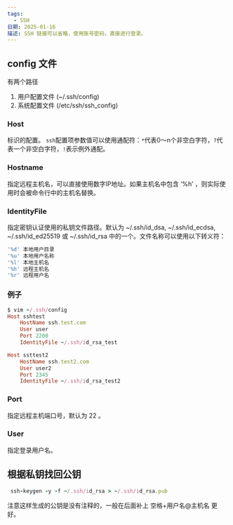 ```yaml
---
tags:
  - SSH
日期: 2025-01-16
描述: SSH 链接可以省略，使用账号密码，直接进行登录。
---
```

## config 文件

有两个路径
1. 用户配置文件 (~/.ssh/config)
2. 系统配置文件 (/etc/ssh/ssh_config)

### Host 

标识的配置。
`ssh`配置项参数值可以使用通配符：`*`代表0～n个非空白字符，`?`代表一个非空白字符，`!`表示例外通配。

### Hostname

指定远程主机名，可以直接使用数字IP地址。如果主机名中包含 ‘%h’ ，则实际使用时会被命令行中的主机名替换。

### IdentityFile

指定密钥认证使用的私钥文件路径。默认为 ~/.ssh/id_dsa, ~/.ssh/id_ecdsa, ~/.ssh/id_ed25519 或 ~/.ssh/id_rsa 中的一个。文件名称可以使用以下转义符：

```ruby
'%d' 本地用户目录
'%u' 本地用户名称
'%l' 本地主机名
'%h' 远程主机名
'%r' 远程用户名
```

### 例子

``` ruby
$ vim ~/.ssh/config
Host sshtest
    HostName ssh.test.com
    User user
    Port 2200
    IdentityFile ~/.ssh/id_rsa_test

Host ssttest2
    HostName ssh.test2.com
    User user2
    Port 2345
    IdentityFile ~/.ssh/id_rsa_test2
```

### Port

指定远程主机端口号，默认为 22 。

### User

指定登录用户名。


## 根据私钥找回公钥

```ruby
 ssh-keygen -y -f ~/.ssh/id_rsa > ~/.ssh/id_rsa.pub
```

注意这样生成的公钥是没有注释的，一般在后面补上 空格+用户名@主机名 更好。